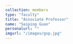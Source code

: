 ```yaml
---
collection: members
type: "faculty"
title: "Associate Professor"
name: "Saiping Guan"
personalurl: ""
imgurl: "/images/gsp.jpg"
---
```

